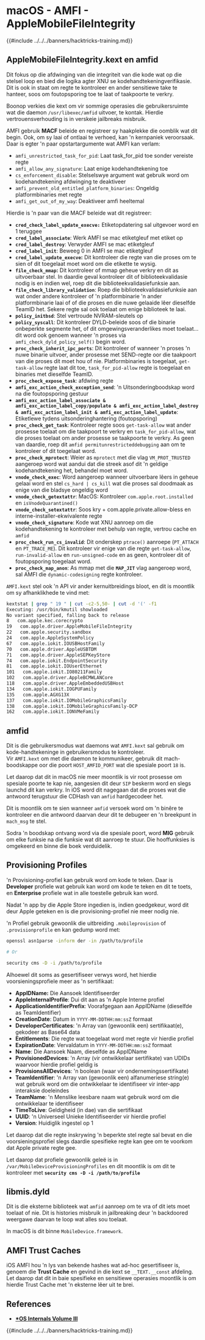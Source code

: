 # macOS - AMFI - AppleMobileFileIntegrity

{{#include ../../../banners/hacktricks-training.md}}

## AppleMobileFileIntegrity.kext en amfid

Dit fokus op die afdwinging van die integriteit van die kode wat op die stelsel loop en bied die logika agter XNU se kodehandtekeningverifikasie. Dit is ook in staat om regte te kontroleer en ander sensitiewe take te hanteer, soos om foutopsporing toe te laat of taakpoorte te verkry.

Boonop verkies die kext om vir sommige operasies die gebruikersruimte wat die daemon `/usr/libexec/amfid` uitvoer, te kontak. Hierdie vertrouensverhouding is in verskeie jailbreaks misbruik.

AMFI gebruik **MACF** beleide en registreer sy haakplekke die oomblik wat dit begin. Ook, om sy laai of ontlaai te verhoed, kan 'n kernpaniek veroorsaak. Daar is egter 'n paar opstartargumente wat AMFI kan verlam:

- `amfi_unrestricted_task_for_pid`: Laat task_for_pid toe sonder vereiste regte
- `amfi_allow_any_signature`: Laat enige kodehandtekening toe
- `cs_enforcement_disable`: Stelselswye argument wat gebruik word om kodehandtekening afdwinging te deaktiveer
- `amfi_prevent_old_entitled_platform_binaries`: Ongeldig platformbinaries met regte
- `amfi_get_out_of_my_way`: Deaktiveer amfi heeltemal

Hierdie is 'n paar van die MACF beleide wat dit registreer:

- **`cred_check_label_update_execve:`** Etiketopdatering sal uitgevoer word en 1 teruggee
- **`cred_label_associate`**: Werk AMFI se mac etiketgleuf met etiket op
- **`cred_label_destroy`**: Verwyder AMFI se mac etiketgleuf
- **`cred_label_init`**: Beweeg 0 in AMFI se mac etiketgleuf
- **`cred_label_update_execve`:** Dit kontroleer die regte van die proses om te sien of dit toegelaat moet word om die etikette te wysig.
- **`file_check_mmap`:** Dit kontroleer of mmap geheue verkry en dit as uitvoerbaar stel. In daardie geval kontroleer dit of biblioteekvalidasie nodig is en indien wel, roep dit die biblioteekvalidasiefunksie aan.
- **`file_check_library_validation`**: Roep die biblioteekvalidasiefunksie aan wat onder andere kontroleer of 'n platformbinarie 'n ander platformbinarie laai of of die proses en die nuwe gelaaide lêer dieselfde TeamID het. Sekere regte sal ook toelaat om enige biblioteek te laai.
- **`policy_initbsd`**: Stel vertroude NVRAM-sleutels op
- **`policy_syscall`**: Dit kontroleer DYLD-beleide soos of die binarie onbeperkte segmente het, of dit omgewingsveranderlikes moet toelaat... dit word ook genoem wanneer 'n proses via `amfi_check_dyld_policy_self()` begin word.
- **`proc_check_inherit_ipc_ports`**: Dit kontroleer of wanneer 'n proses 'n nuwe binarie uitvoer, ander prosesse met SEND-regte oor die taakpoort van die proses dit moet hou of nie. Platformbinaries is toegelaat, `get-task-allow` regte laat dit toe, `task_for_pid-allow` regte is toegelaat en binaries met dieselfde TeamID.
- **`proc_check_expose_task`**: afdwing regte
- **`amfi_exc_action_check_exception_send`**: 'n Uitsonderingboodskap word na die foutopsporing gestuur
- **`amfi_exc_action_label_associate & amfi_exc_action_label_copy/populate & amfi_exc_action_label_destroy & amfi_exc_action_label_init & amfi_exc_action_label_update`**: Etiketlewe tydens uitsonderinghantering (foutopsporing)
- **`proc_check_get_task`**: Kontroleer regte soos `get-task-allow` wat ander prosesse toelaat om die taakpoort te verkry en `task_for_pid-allow`, wat die proses toelaat om ander prosesse se taakpoorte te verkry. As geen van daardie, roep dit `amfid permitunrestricteddebugging` aan om te kontroleer of dit toegelaat word.
- **`proc_check_mprotect`**: Weier as `mprotect` met die vlag `VM_PROT_TRUSTED` aangeroep word wat aandui dat die streek asof dit 'n geldige kodehandtekening het, behandel moet word.
- **`vnode_check_exec`**: Word aangeroep wanneer uitvoerbare lêers in geheue gelaai word en stel `cs_hard | cs_kill` wat die proses sal doodmaak as enige van die bladsye ongeldig word
- **`vnode_check_getextattr`**: MacOS: Kontroleer `com.apple.root.installed` en `isVnodeQuarantined()`
- **`vnode_check_setextattr`**: Soos kry + com.apple.private.allow-bless en interne-installer-ekwivalente regte
- &#x20;**`vnode_check_signature`**: Kode wat XNU aanroep om die kodehandtekening te kontroleer met behulp van regte, vertrou cache en `amfid`
- &#x20;**`proc_check_run_cs_invalid`**: Dit onderskep `ptrace()` aanroepe (`PT_ATTACH` en `PT_TRACE_ME`). Dit kontroleer vir enige van die regte `get-task-allow`, `run-invalid-allow` en `run-unsigned-code` en as geen, kontroleer dit of foutopsporing toegelaat word.
- **`proc_check_map_anon`**: As mmap met die **`MAP_JIT`** vlag aangeroep word, sal AMFI die `dynamic-codesigning` regte kontroleer.

`AMFI.kext` stel ook 'n API vir ander kernuitbreidings bloot, en dit is moontlik om sy afhanklikhede te vind met:
```bash
kextstat | grep " 19 " | cut -c2-5,50- | cut -d '(' -f1
Executing: /usr/bin/kmutil showloaded
No variant specified, falling back to release
8   com.apple.kec.corecrypto
19   com.apple.driver.AppleMobileFileIntegrity
22   com.apple.security.sandbox
24   com.apple.AppleSystemPolicy
67   com.apple.iokit.IOUSBHostFamily
70   com.apple.driver.AppleUSBTDM
71   com.apple.driver.AppleSEPKeyStore
74   com.apple.iokit.EndpointSecurity
81   com.apple.iokit.IOUserEthernet
101   com.apple.iokit.IO80211Family
102   com.apple.driver.AppleBCMWLANCore
118   com.apple.driver.AppleEmbeddedUSBHost
134   com.apple.iokit.IOGPUFamily
135   com.apple.AGXG13X
137   com.apple.iokit.IOMobileGraphicsFamily
138   com.apple.iokit.IOMobileGraphicsFamily-DCP
162   com.apple.iokit.IONVMeFamily
```
## amfid

Dit is die gebruikersmodus wat daemons wat `AMFI.kext` sal gebruik om kode-handtekeninge in gebruikersmodus te kontroleer.\
Vir `AMFI.kext` om met die daemon te kommunikeer, gebruik dit mach-boodskappe oor die poort `HOST_AMFID_PORT` wat die spesiale poort `18` is.

Let daarop dat dit in macOS nie meer moontlik is vir root prosesse om spesiale poorte te kap nie, aangesien dit deur `SIP` beskerm word en slegs launchd dit kan verkry. In iOS word dit nagegaan dat die proses wat die antwoord terugstuur die CDHash van `amfid` hardgecodeer het.

Dit is moontlik om te sien wanneer `amfid` versoek word om 'n binêre te kontroleer en die antwoord daarvan deur dit te debugeer en 'n breekpunt in `mach_msg` te stel.

Sodra 'n boodskap ontvang word via die spesiale poort, word **MIG** gebruik om elke funksie na die funksie wat dit aanroep te stuur. Die hooffunksies is omgekeerd en binne die boek verduidelik.

## Provisioning Profiles

'n Provisioning-profiel kan gebruik word om kode te teken. Daar is **Developer** profiele wat gebruik kan word om kode te teken en dit te toets, en **Enterprise** profiele wat in alle toestelle gebruik kan word.

Nadat 'n app by die Apple Store ingedien is, indien goedgekeur, word dit deur Apple geteken en is die provisioning-profiel nie meer nodig nie.

'n Profiel gebruik gewoonlik die uitbreiding `.mobileprovision` of `.provisionprofile` en kan gedump word met:
```bash
openssl asn1parse -inform der -in /path/to/profile

# Or

security cms -D -i /path/to/profile
```
Alhoewel dit soms as gesertifiseer verwys word, het hierdie voorsieningsprofiele meer as 'n sertifikaat:

- **AppIDName:** Die Aansoek Identifiseerder
- **AppleInternalProfile**: Dui dit aan as 'n Apple Interne profiel
- **ApplicationIdentifierPrefix**: Voorafgegaan aan AppIDName (dieselfde as TeamIdentifier)
- **CreationDate**: Datum in `YYYY-MM-DDTHH:mm:ssZ` formaat
- **DeveloperCertificates**: 'n Array van (gewoonlik een) sertifikaat(e), gekodeer as Base64 data
- **Entitlements**: Die regte wat toegelaat word met regte vir hierdie profiel
- **ExpirationDate**: Vervaldatum in `YYYY-MM-DDTHH:mm:ssZ` formaat
- **Name**: Die Aansoek Naam, dieselfde as AppIDName
- **ProvisionedDevices**: 'n Array (vir ontwikkelaar sertifikate) van UDIDs waarvoor hierdie profiel geldig is
- **ProvisionsAllDevices**: 'n boolean (waar vir ondernemingssertifikate)
- **TeamIdentifier**: 'n Array van (gewoonlik een) alfanumeriese string(e) wat gebruik word om die ontwikkelaar te identifiseer vir inter-app interaksie doeleindes
- **TeamName**: 'n Menslike leesbare naam wat gebruik word om die ontwikkelaar te identifiseer
- **TimeToLive**: Geldigheid (in dae) van die sertifikaat
- **UUID**: 'n Universeel Unieke Identifiseerder vir hierdie profiel
- **Version**: Huidiglik ingestel op 1

Let daarop dat die regte inskrywing 'n beperkte stel regte sal bevat en die voorsieningsprofiel slegs daardie spesifieke regte kan gee om te voorkom dat Apple private regte gee.

Let daarop dat profiele gewoonlik geleë is in `/var/MobileDeviceProvisioningProfiles` en dit moontlik is om dit te kontroleer met **`security cms -D -i /path/to/profile`**

## **libmis.dyld**

Dit is die eksterne biblioteek wat `amfid` aanroep om te vra of dit iets moet toelaat of nie. Dit is histories misbruik in jailbreaking deur 'n backdoored weergawe daarvan te loop wat alles sou toelaat.

In macOS is dit binne `MobileDevice.framework`.

## AMFI Trust Caches

iOS AMFI hou 'n lys van bekende hashes wat ad-hoc gesertifiseer is, genoem die **Trust Cache** en gevind in die kext se `__TEXT.__const` afdeling. Let daarop dat dit in baie spesifieke en sensitiewe operasies moontlik is om hierdie Trust Cache met 'n eksterne lêer uit te brei.

## References

- [**\*OS Internals Volume III**](https://newosxbook.com/home.html)

{{#include ../../../banners/hacktricks-training.md}}
